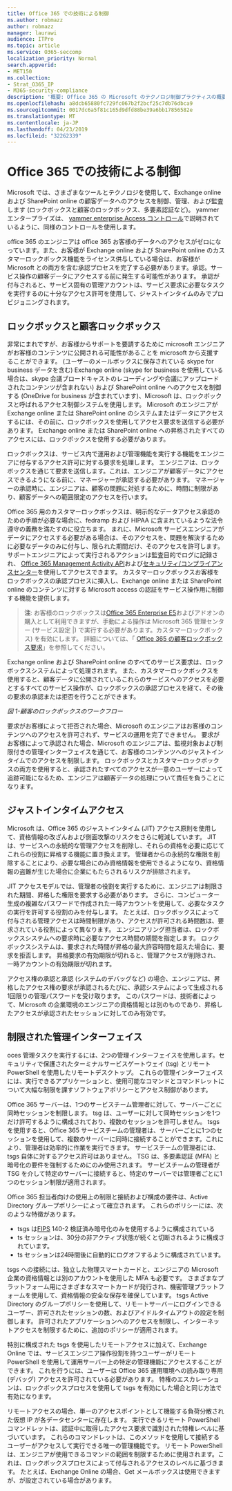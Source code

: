 ```yaml
---
title: Office 365 での技術による制御
ms.author: robmazz
author: robmazz
manager: laurawi
audience: ITPro
ms.topic: article
ms.service: O365-seccomp
localization_priority: Normal
search.appverid:
- MET150
ms.collection:
- Strat_O365_IP
- M365-security-compliance
description: '概要: Office 365 の Microsoft のテクノロジ制御プラクティスの概要について説明します。'
ms.openlocfilehash: a8dcb65880fc729fc067b2f2bcf25c7db76dbca9
ms.sourcegitcommit: 0017dc6a5f81c165d9dfd88be39a6bb17856582e
ms.translationtype: MT
ms.contentlocale: ja-JP
ms.lasthandoff: 04/23/2019
ms.locfileid: "32262339"
---
```

# <a name="office-365-technology-controls"></a>Office 365 での技術による制御 

Microsoft では、さまざまなツールとテクノロジを使用して、Exchange online および SharePoint online の顧客データへのアクセスを制御、管理、および監査します (ロックボックスと顧客のロックボックス、多要素認証など)。 yammer エンタープライズは、 [yammer enterprise Access コントロール](office-365-yammer-enterprise-access-controls.md)で説明されているように、同様のコントロールを使用します。

office 365 のエンジニアは office 365 お客様のデータへのアクセスがゼロになっています。また、お客様が Exchange online および SharePoint online のカスタマーロックボックス機能をライセンス供与している場合は、お客様が Microsoft との両方を含む承認プロセスを完了する必要があります。承認。サービス操作の顧客データにアクセスする前に発生する可能性があります。 承認が付与されると、サービス固有の管理アカウントは、サービス要求に必要なタスクを実行するのに十分なアクセス許可を使用して、ジャストインタイムのみでプロビジョニングされます。

## <a name="lockbox-and-customer-lockbox"></a>ロックボックスと顧客ロックボックス
非常にまれですが、お客様からサポートを要請するために microsoft エンジニアがお客様のコンテンツに公開される可能性があることを microsoft から支援することができます。 (ユーザーのメールボックスに保存されている skype for business データを含む) Exchange online (skype for business を使用している場合は、skype 会議ブロードキャストのレコーディングや会議にアップロードされたコンテンツが含まれない) および SharePoint online へのアクセスを制御する (OneDrive for business が含まれています)、Microsoft は、ロックボックスと呼ばれるアクセス制御システムを使用します。 Microsoft のエンジニアが Exchange online または SharePoint online のシステムまたはデータにアクセスするには、その前に、ロックボックスを使用してアクセス要求を送信する必要があります。 Exchange online または SharePoint online への昇格されたすべてのアクセスには、ロックボックスを使用する必要があります。

ロックボックスは、サービス内で運用および管理機能を実行する機能をエンジニアに付与するアクセス許可に対する要求を処理します。 エンジニアは、ロックボックスを通じて要求を送信します。これは、エンジニアが顧客データにアクセスできるようになる前に、マネージャーが承認する必要があります。 マネージャーの承認時に、エンジニアは、顧客の問題に対処するために、時間に制限があり、顧客データへの範囲限定のアクセスを行います。

Office 365 用のカスタマーロックボックスは、明示的なデータアクセス承認のための手順が必要な場合に、fedramp および HIPAA に含まれているような法令遵守の義務を満たすのに役立ちます。 まれに、Microsoft サービスエンジニアがデータにアクセスする必要がある場合は、そのアクセスを、問題を解決するために必要なデータのみに付与し、限られた期間だけ、そのアクセスを許可します。 サポートエンジニアによって実行されるアクションは監査目的でログに記録され、 [Office 365 Management Activity API](https://msdn.microsoft.com/library/office/dn707383.aspx)および[セキュリティ/コンプライアンスセンター](http://protection.office.com/)を使用してアクセスできます。 カスタマーロックボックスお客様をロックボックスの承認プロセスに挿入し、Exchange online または SharePoint online のコンテンツに対する Microsoft access の認証をサービス操作用に制御する機能を提供します。

>**注**: お客様のロックボックスは[Office 365 Enterprise E5](https://products.office.com/business/office-365-enterprise-e5-business-software)およびアドオンの購入として利用できますが、手動による操作は Microsoft 365 管理センター (サービス設定 |) で実行する必要があります。カスタマーロックボックス) を有効にします。 詳細については、「 [Office 365 の顧客ロックボックス要求](https://support.office.com/article/Office-365-Customer-Lockbox-Requests-36f9cdd1-e64c-421b-a7e4-4a54d16440a2)」を参照してください。

Exchange online および SharePoint online のすべてのサービス要求は、ロックボックスシステムによって処理されます。 また、カスタマーロックボックスを使用すると、顧客データに公開されているこれらのサービスへのアクセスを必要とするすべてのサービス操作が、ロックボックスの承認プロセスを経て、その後の要求の承認または拒否を行うことができます。
 
*図 1-顧客のロックボックスのワークフロー*

要求がお客様によって拒否された場合、Microsoft のエンジニアはお客様のコンテンツへのアクセスを許可されず、サービスの運用を完了できません。 要求がお客様によって承認された場合、Microsoft のエンジニアは、監視対象および制限付きの管理インターフェイスを通じて、お客様のコンテンツへのジャストインタイムでのアクセスを制限します。 ロックボックスとカスタマーロックボックスの両方を使用すると、承認されたすべてのアクセスが一意のユーザーによって追跡可能になるため、エンジニアは顧客データの処理について責任を負うことになります。

## <a name="just-in-time-access"></a>ジャストインタイムアクセス
Microsoft は、Office 365 のジャストインタイム (JIT) アクセス原則を使用して、資格情報の改ざんおよび側面攻撃のリスクをさらに軽減しています。 JIT は、サービスへの永続的な管理アクセスを削除し、それらの資格を必要に応じてこれらの役割に昇格する機能に置き換えます。 管理者からの永続的な権限を削除することにより、必要な場合にのみ資格情報を使用できるようになり、資格情報の盗難が生じた場合に企業にもたらされるリスクが排除されます。

JIT アクセスモデルでは、管理者の役割を実行するために、エンジニアは制限された期間、昇格した権限を要求する必要があります。 さらに、コンピューター生成の複雑なパスワードで作成された一時アカウントを使用して、必要なタスクの実行を許可する役割のみを付与します。 たとえば、ロックボックスによって付与される管理アクセスは時間制限があり、アクセスが許可される時間数は、要求されている役割によって異なります。 エンジニアリング担当者は、ロックボックスシステムへの要求時に必要なアクセス時間の期間を指定します。 ロックボックスシステムは、要求された時間が昇格の最大許容時間を超えた場合に、要求を拒否します。 昇格要求の有効期限が切れると、管理アクセスが削除され、一時アカウントの有効期限が切れます。

アクセス権の承認と承認 (システムのデバッグなど) の場合、エンジニアは、昇格したアクセス権の要求が承認されるたびに、承認システムによって生成される1回限りの管理パスワードを受け取ります。 このパスワードは、技術者によって、Microsoft の企業環境のエンジニアの資格情報とは別のものであり、昇格したアクセスが承認されたセッションに対してのみ有効です。

## <a name="constrained-management-interfaces"></a>制限された管理インターフェイス
oces 管理タスクを実行するには、2つの管理インターフェイスを使用します。セキュリティで保護されたターミナルサービスゲートウェイ (tsg) とリモート PowerShell を使用したリモートデスクトップ。 これらの管理インターフェイスには、実行できるアプリケーションと、使用可能なコマンドとコマンドレットについて大幅な制限を課すソフトウェアポリシーとアクセス制御があります。 

Office 365 サーバーは、1つのサービスチーム管理者に対して、サーバーごとに同時セッションを制限します。 tsg は、ユーザーに対して同時セッションを1つだけ許可するように構成されており、複数のセッションを許可しません。 tsgs を使用すると、Office 365 サービスチームの管理者は、サーバーごとに1つのセッションを使用して、複数のサーバーに同時に接続することができます。これにより、管理者は効率的に作業を実行できます。 サービスチームの管理者には、tsgs 自体に対するアクセス許可はありません。 TSG は、多要素認証 (MFA) と暗号化の要件を強制するためにのみ使用されます。 サービスチームの管理者が TSG を介して特定のサーバーに接続すると、特定のサーバーでは管理者ごとに1つのセッション制限が適用されます。

Office 365 担当者向けの使用上の制限と接続および構成の要件は、Active Directory グループポリシーによって確立されます。 これらのポリシーには、次のような特徴があります。
- tsgs は[FIPS](https://www.microsoft.com/en-us/TrustCenter/Compliance/FIPS) 140-2 検証済み暗号化のみを使用するように構成されている
- ts セッションは、30分の非アクティブ状態が続くと切断されるように構成されています。
- ts セッションは24時間後に自動的にログオフするように構成されています。

tsgs への接続には、独立した物理スマートカードと、エンジニアの Microsoft 企業の資格情報とは別のアカウントを使用した MFA も必要です。 さまざまなプラットフォーム用にさまざまなスマートカードが発行され、機密管理プラットフォームを使用して、資格情報の安全な保存を確保しています。 tsgs Active Directory のグループポリシーを使用して、リモートサーバーにログインできるユーザー、許可されたセッションの数、およびアイドルタイムアウトの設定を制御します。 許可されたアプリケーションへのアクセスを制限し、インターネットアクセスを制限するために、追加のポリシーが適用されます。

特別に構成された tsgs を使用したリモートアクセスに加えて、Exchange Online では、サービスエンジニア操作役割を持つユーザーがリモート PowerShell を使用して運用サーバー上の特定の管理機能にアクセスすることができます。 これを行うには、ユーザーは Office 365 運用環境への読み取り専用 (デバッグ) アクセスを許可されている必要があります。 特権のエスカレーションは、ロックボックスプロセスを使用して tsgs を有効にした場合と同じ方法で有効になります。

リモートアクセスの場合、単一のアクセスポイントとして機能する負荷分散された仮想 IP が各データセンターに存在します。 実行できるリモート PowerShell コマンドレットは、認証中に取得したアクセス要求で識別された特権レベルに基づいています。 これらのコマンドレットは、このメソッドを使用して接続するユーザーがアクセスして実行できる唯一の管理機能です。 リモート PowerShell は、エンジニアが使用できるコマンドの範囲を制限するために使用されます。これは、ロックボックスプロセスによって付与されるアクセスのレベルに基づきます。 たとえば、Exchange Online の場合、Get メールボックスは使用できますが、が設定されている場合があります。
